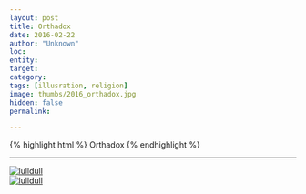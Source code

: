 ```yaml
---
layout: post
title: Orthadox
date: 2016-02-22
author: "Unknown"
loc: 
entity: 
target: 
category: 
tags: [illusration, religion]
image: thumbs/2016_orthadox.jpg
hidden: false
permalink:

---
```




{% highlight html %}
Orthadox
{% endhighlight %}

---


<div class="post_image">
	<a href="{{ site.baseurl }}/images/posts/2016_orthadox/001.jpg" target="_blank">
	<img src="{{ site.baseurl }}/images/posts/2016_orthadox/001.jpg" alt="lulldull"></a>
</div>

<div class="post_image">
	<a href="{{ site.baseurl }}/images/posts/2016_orthadox/002.jpg" target="_blank">
	<img src="{{ site.baseurl }}/images/posts/2016_orthadox/002.jpg" alt="lulldull"></a>
</div>

